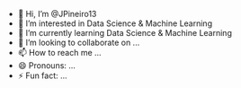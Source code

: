 - 👋 Hi, I’m @JPineiro13
- 👀 I’m interested in Data Science & Machine Learning
- 🌱 I’m currently learning Data Science & Machine Learning
- 💞️ I’m looking to collaborate on ...
- 📫 How to reach me ...
- 😄 Pronouns: ...
- ⚡ Fun fact: ...

<!---
JPineiro13/JPineiro13 is a ✨ special ✨ repository because its `README.md` (this file) appears on your GitHub profile.
You can click the Preview link to take a look at your changes.
--->
